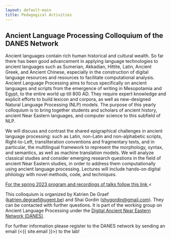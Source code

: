 ```yaml
---
layout: default-main
title: Pedagogical Activities
---
```


## Ancient Language Processing Colloquium of the DANES Network

Ancient languages contain rich human historical and cultural wealth. So far there has been good advancement in applying language technologies to ancient languages such as Sumerian, Akkadian, Hittite, Latin, Ancient Greek, and Ancient Chinese, especially in the construction of digital language resources and resources to facilitate computational analysis. Ancient Language Processing aims to focus specifically on ancient languages and scripts from the emergence of writing in Mesopotamia and Egypt, to the entire world up till 800 AD. They require expert knowledge and explicit efforts to build lexicon and corpora, as well as new-designed Natural Language Processing (NLP) models. The purpose of this yearly colloquium is to bring together students and scholars of ancient history, ancient Near Eastern languages, and computer science to this subfield of NLP.

We will discuss and contrast the shared epigraphical challenges in ancient language processing: such as Latin, non-Latin and non-alphabetic scripts, Right-to-Left, transliteration conventions and fragmentary texts, and in particular, the multilingual framework to represent the morphology, syntax, and semantics, as well as machine translation models. We will analyze classical studies and consider emerging research questions in the field of ancient Near Eastern studies, in order to address them computationally using ancient language processing. Lectures will include hands-on digital philology with novel methods, code, and techniques.

<a href="https://docs.google.com/document/d/1blLcr4td9ilI-dwGJ6Eh1qm0ZS1IAi9h/edit?usp=sharing&ouid=105840067147853910357&rtpof=true&sd=true" target="_blank">For the spring 2023 program and recordings of talks follow this link <i class="fas fa-chevron-right"></i></a><

This colloquium is organized by Katrien De Graef (katrien.degraef@ugent.be) and Shai Gordin (shygordin@gmail.com). They can be contacted with further questions. It is part of the working group on Ancient Language Processing under the <a href="https://digitalpasts.github.io/DANES/" target="_blank">Digital Ancient Near Eastern Network (DANES)</a>. 

For further information please register to the DANES network by sending an email (<{{ site.email }}>) to the lab!
